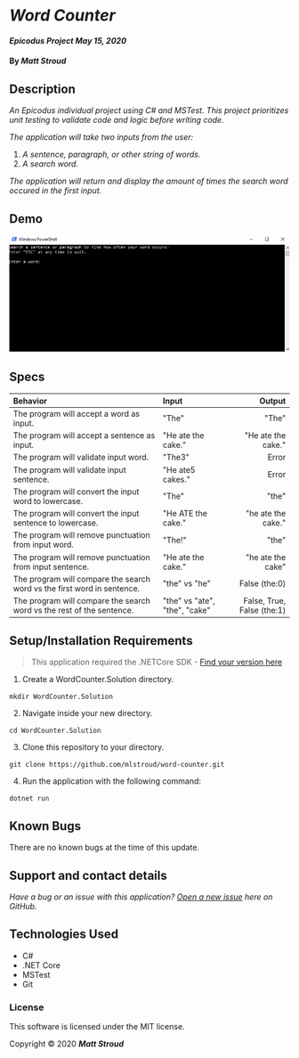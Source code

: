 # _Word Counter_

#### _Epicodus Project May 15, 2020_

#### By _**Matt Stroud**_

## Description

_An Epicodus individual project using C# and MSTest. This project prioritizes unit testing to validate code and logic before writing code._  

_The application will take two inputs from the user:_
1. _A sentence, paragraph, or other string of words._
2. _A search word._  

_The application will return and display the amount of times the search word occured in the first input._

## Demo
![Gif of application running](https://raw.githubusercontent.com/mlstroud/word-counter/master/demogif/wordcounter.gif)

## Specs
| Behavior                                                                | Input                         | Output                        |
|:------------------------------------------------------------------------|:------------------------------|------------------------------:|
| The program will accept a word as input.                                | "The"                         | "The"                         |
| The program will accept a sentence as input.                            | "He ate the cake."            | "He ate the cake."            |
| The program will validate input word.                                   | "The3"                        | Error                         |
| The program will validate input sentence.                               | "He ate5 cakes."              | Error                         |
| The program will convert the input word to lowercase.                   | "The"                         | "the"                         |
| The program will convert the input sentence to lowercase.               | "He ATE the cake."            | "he ate the cake."            |
| The program will remove punctuation from input word.                    | "The!"                        | "the"                         |
| The program will remove punctuation from input sentence.                | "He ate the cake."            | "he ate the cake"             |
| The program will compare the search word vs the first word in sentence. | "the" vs "he"                 | False (the:0)               |
| The program will compare the search word vs the rest of the sentence.   | "the" vs "ate", "the", "cake" | False, True, False (the:1) |

## Setup/Installation Requirements
> This application required the .NETCore SDK - [Find your version here](https://dotnet.microsoft.com/download/dotnet-core/2.2)

1. Create a WordCounter.Solution directory.
```
mkdir WordCounter.Solution
```
2. Navigate inside your new directory.
```
cd WordCounter.Solution
```
3. Clone this repository to your directory.
```
git clone https://github.com/mlstroud/word-counter.git
```
4. Run the application with the following command:
```
dotnet run
```

## Known Bugs

There are no known bugs at the time of this update.
 
## Support and contact details

_Have a bug or an issue with this application? [Open a new issue](https://github.com/mlstroud/word-counter/issues) here on GitHub._

## Technologies Used

* C#
* .NET Core
* MSTest
* Git

### License

This software is licensed under the MIT license.

Copyright © 2020 **_Matt Stroud_**